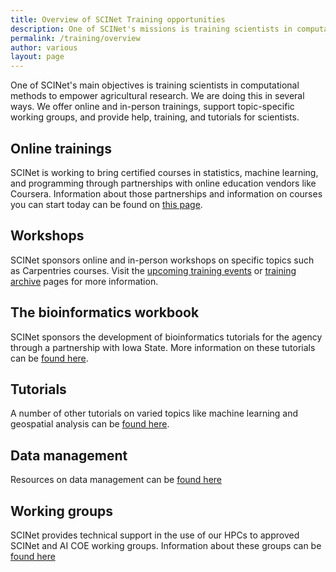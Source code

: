 ```yaml
---
title: Overview of SCINet Training opportunities
description: One of SCINet's missions is training scientists in computational methods to empower agricultural research.
permalink: /training/overview
author: various
layout: page
---
```


One of SCINet's main objectives is training scientists in computational methods to empower agricultural research. We are doing this in several ways. We offer online and in-person trainings, support topic-specific working groups, and provide help, training, and tutorials for scientists.

## Online trainings

SCINet is working to bring certified courses in statistics, machine learning, and programming through partnerships with online education vendors like Coursera.  Information about those partnerships and information on courses you can start today can be found on [this page](/training/free-online-training).

## Workshops

SCINet sponsors online and in-person workshops on specific topics such as Carpentries courses.  Visit the [upcoming training events](https://scinet.usda.gov/training/training_event) or [training archive](https://scinet.usda.gov/training-archive/) pages for more information. 

## The bioinformatics workbook

SCINet sponsors the development of bioinformatics tutorials for the agency through a partnership with Iowa State. More information on these tutorials can be [found here](/training/bioinformatics-workbook).

## Tutorials

A number of other tutorials on varied topics like machine learning and geospatial analysis can be [found here](/training/tutorials/).

## Data management

Resources on data management can be [found here](/training/useful-links.html)

## Working groups

SCINet provides technical support in the use of our HPCs to approved SCINet and AI COE working groups. Information about these groups can be [found here](https://scinet.usda.gov/working-groups)
